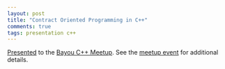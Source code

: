```yaml
---
layout: post
title: "Contract Oriented Programming in C++"
comments: true
tags: presentation c++
---
```


[Presented](/presentation/dbc-cpp.pdf) to the [Bayou C++ Meetup](https://www.meetup.com/bayou-cpp-meetup/).
See the [meetup event](https://www.meetup.com/bayou-cpp-meetup/events/296223857/) for additional details.
